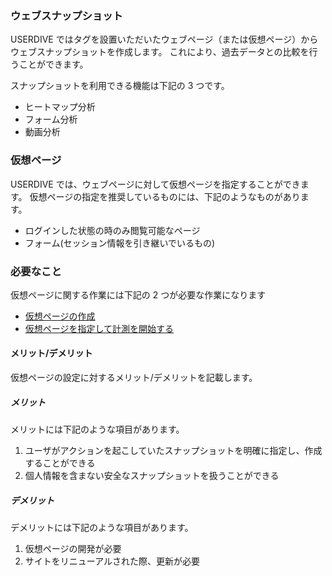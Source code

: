 ### ウェブスナップショット

USERDIVE ではタグを設置いただいたウェブページ（または仮想ページ）から
ウェブスナップショットを作成します。
これにより、過去データとの比較を行うことができます。

スナップショットを利用できる機能は下記の 3 つです。

- ヒートマップ分析
- フォーム分析
- 動画分析

### 仮想ページ

USERDIVE では、ウェブページに対して仮想ページを指定することができます。
仮想ページの指定を推奨しているものには、下記のようなものがあります。

- ログインした状態の時のみ閲覧可能なページ
- フォーム(セッション情報を引き継いでいるもの)

### 必要なこと

仮想ページに関する作業には下記の 2 つが必要な作業になります

- [仮想ページの作成](../devguide/virtualpage.html)
- [仮想ページを指定して計測を開始する](../devguide/javascript/api/create.html)

#### メリット/デメリット

仮想ページの設定に対するメリット/デメリットを記載します。

##### メリット

メリットには下記のような項目があります。

1. ユーザがアクションを起こしていたスナップショットを明確に指定し、作成することができる
1. 個人情報を含まない安全なスナップショットを扱うことができる

##### デメリット

デメリットには下記のような項目があります。

1. 仮想ページの開発が必要
1. サイトをリニューアルされた際、更新が必要
